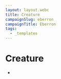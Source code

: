 ```yaml
---
layout: layout.webc
title: Creature
campaignSlug: eberron
campaignTitle: Eberron
tags:
  - _templates
---
```

# Creature
- 
